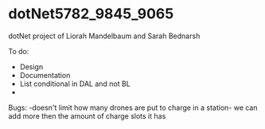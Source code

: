 # dotNet5782_9845_9065
dotNet project of Liorah Mandelbaum and Sarah Bednarsh


To do:
- Design
- Documentation
- List conditional in DAL and not BL
- 



Bugs:
-doesn't limit how many drones are put to charge in a station- we can add more then the amount of charge slots it has